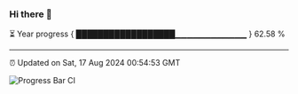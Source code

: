 ### Hi there 👋

⏳ Year progress { ██████████████████▁▁▁▁▁▁▁▁▁▁▁▁ } 62.58 %

---

⏰ Updated on Sat, 17 Aug 2024 00:54:53 GMT

![Progress Bar CI](https://github.com/liununu/liununu/workflows/Progress%20Bar%20CI/badge.svg)
